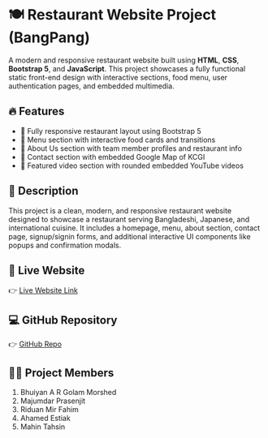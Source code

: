 # 🍽️ Restaurant Website Project (BangPang)

A modern and responsive restaurant website built using **HTML**, **CSS**, **Bootstrap 5**, and **JavaScript**. This project showcases a fully functional static front-end design with interactive sections, food menu, user authentication pages, and embedded multimedia.

## 🔥 Features

- 🍔 Fully responsive restaurant layout using Bootstrap 5
- 📜 Menu section with interactive food cards and transitions
- 🧾 About Us section with team member profiles and restaurant info
- 📍 Contact section with embedded Google Map of KCGI
- 🎥 Featured video section with rounded embedded YouTube videos

## 📄 Description

This project is a clean, modern, and responsive restaurant website designed to showcase a restaurant serving Bangladeshi, Japanese, and international cuisine. It includes a homepage, menu, about section, contact page, signup/signin forms, and additional interactive UI components like popups and confirmation modals.

## 🔗 Live Website

👉 [Live Website Link](https://your-live-site-url.com)

## 💻 GitHub Repository

👉 [GitHub Repo](https://github.com/Irfananik/wp1_gp_bangpan_restaurant/tree/main)

## 👨‍💻 Project Members

1. Bhuiyan A R Golam Morshed  
2. Majumdar Prasenjit  
3. Riduan Mir Fahim  
4. Ahamed Estiak  
5. Mahin Tahsin  
